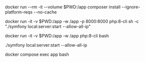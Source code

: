 docker run --rm -it  --volume $PWD:/app  composer install --ignore-platform-reqs --no-cache

docker run -it -v $PWD:/app -w /app -p 8000:8000  php:8-cli sh -c "./symfony local:server:start --allow-all-ip"

docker run -it -v $PWD:/app -w /app  php:8-cli bash

./symfony local:server:start --allow-all-ip


docker compose exec app bash
